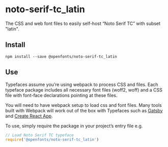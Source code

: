 
# noto-serif-tc_latin

The CSS and web font files to easily self-host “Noto Serif TC” with subset "latin".

## Install

`npm install --save @openfonts/noto-serif-tc_latin`

## Use

Typefaces assume you’re using webpack to process CSS and files. Each typeface
package includes all necessary font files (woff2, woff) and a CSS file with
font-face declarations pointing at these files.

You will need to have webpack setup to load css and font files. Many tools built
with Webpack will work out of the box with Typefaces such as [Gatsby](https://github.com/gatsbyjs/gatsby)
and [Create React App](https://github.com/facebookincubator/create-react-app).

To use, simply require the package in your project’s entry file e.g.

```javascript
// Load Noto Serif TC typeface
require('@openfonts/noto-serif-tc_latin')
```
